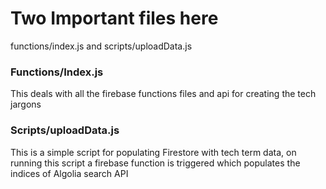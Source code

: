 # Two Important files here 

functions/index.js and scripts/uploadData.js

### Functions/Index.js

This deals with all the firebase functions files and api for creating the tech jargons 

### Scripts/uploadData.js

This is a simple script for populating Firestore with tech term data, on running this script a firebase function is triggered which populates the indices of Algolia search API